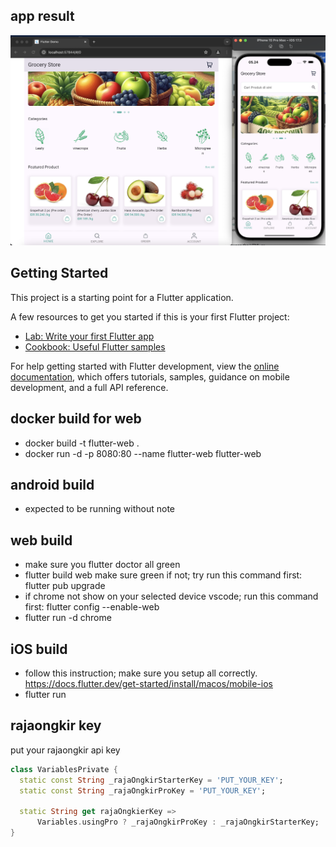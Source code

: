 ## app result
![My Project](app_preview.png)

## Getting Started

This project is a starting point for a Flutter application.

A few resources to get you started if this is your first Flutter project:

- [Lab: Write your first Flutter app](https://docs.flutter.dev/get-started/codelab)
- [Cookbook: Useful Flutter samples](https://docs.flutter.dev/cookbook)

For help getting started with Flutter development, view the
[online documentation](https://docs.flutter.dev/), which offers tutorials,
samples, guidance on mobile development, and a full API reference.

## docker build for web
- docker build -t flutter-web .
- docker run -d -p 8080:80 --name flutter-web flutter-web


## android build
- expected to be running without note

## web build 
- make sure you flutter doctor all green
- flutter build web make sure green if not; try run this command first: 
flutter pub upgrade
- if chrome not show on your selected device vscode; run this command first:
flutter config --enable-web
- flutter run -d chrome

## iOS build 
- follow this instruction; make sure you setup all correctly.
https://docs.flutter.dev/get-started/install/macos/mobile-ios
- flutter run

## rajaongkir key
put your rajaongkir api key

```dart
class VariablesPrivate {
  static const String _rajaOngkirStarterKey = 'PUT_YOUR_KEY';
  static const String _rajaOngkirProKey = 'PUT_YOUR_KEY';

  static String get rajaOngkierKey =>
      Variables.usingPro ? _rajaOngkirProKey : _rajaOngkirStarterKey;
}

